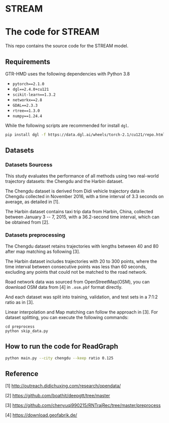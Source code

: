# STREAM

# The code for STREAM
This repo contains the source code for the STREAM model.



## Requirements

GTR-HMD uses the following dependencies with Python 3.8

* `pytorch==2.1.0`
* `dgl==2.4.0+cu121`
* `scikit-learn==1.3.2`
* `networkx==2.8`
* `GDAL==2.3.3`
* `rtree==1.3.0`
* `numpy==1.24.4`

While the following scripts are recommended for install `dgl`.

```bash
pip install dgl -f https://data.dgl.ai/wheels/torch-2.1/cu121/repo.html
```



## Datasets
### Datasets Sourcess

This study evaluates the performance of all methods using two real-world trajectory datasets: the Chengdu and the Harbin dataset. 

The Chengdu dataset is derived from Didi vehicle trajectory data in Chengdu collected in November 2016, with a time interval of 3.3 seconds on average, as detailed in [1]. 

The Harbin dataset contains taxi trip data from Harbin, China, collected between January 3 -- 7, 2015, with a 36.2-second time interval, which can be obtained from [2].

### Datasets preprocessing

The Chengdu dataset retains trajectories with lengths between 40 and 80 after map matching as following [3]. 

The Harbin dataset includes trajectories with 20 to 300 points, where the time interval between consecutive points was less than 60 seconds, excluding any points that could not be matched to the road network. 

Road network data was sourced from OpenStreetMap(OSM), you can download OSM data from [4] in `.osm.pbf` format directly. 

And each dataset was split into training, validation, and test sets in a 7:1:2 ratio as in [3].

Linear interpolation and Map matching can follow the approach in [3]. For dataset splitting, you can execute the following commands:
```
cd preprocess
python skip_data.py
```



## How to run the code for ReadGraph

```bash
python main.py --city chengdu --keep ratio 0.125
```



## Reference

[1] http://outreach.didichuxing.com/research/opendata/

[2] https://github.com/boathit/deepgtt/tree/master

[3] https://github.com/chenyuqi990215/RNTrajRec/tree/master/preprocess

[4] https://download.geofabrik.de/

